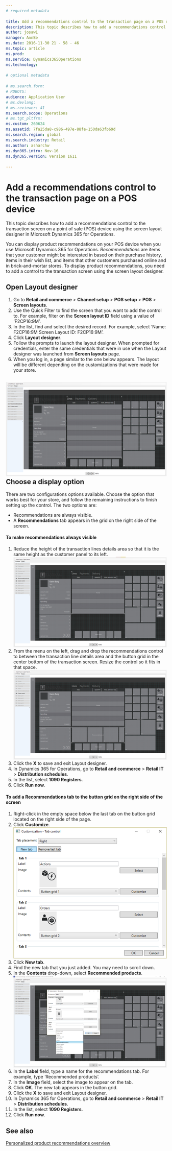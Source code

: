```yaml
---
# required metadata

title: Add a recommendations control to the transaction page on a POS device
description: This topic describes how to add a recommendations control to the transaction screen on a point of sale (POS) device using the screen layout designer in Microsoft Dynamics 365 for Operations.
author: josaw1
manager: AnnBe
ms.date: 2016-11-30 21 - 58 - 46
ms.topic: article
ms.prod: 
ms.service: Dynamics365Operations
ms.technology: 

# optional metadata

# ms.search.form: 
# ROBOTS: 
audience: Application User
# ms.devlang: 
# ms.reviewer: 41
ms.search.scope: Operations
# ms.tgt_pltfrm: 
ms.custom: 260624
ms.assetid: 7fa25da8-c986-497e-88fe-150da63fb69d
ms.search.region: global
ms.search.industry: Retail
ms.author: asharchw
ms.dyn365.intro: Nov-16
ms.dyn365.version: Version 1611

---
```


# Add a recommendations control to the transaction page on a POS device

This topic describes how to add a recommendations control to the transaction screen on a point of sale (POS) device using the screen layout designer in Microsoft Dynamics 365 for Operations.

You can display product recommendations on your POS device when you use Microsoft Dynamics 365 for Operations. *Recommendations* are items that your customer might be interested in based on their purchase history, items in their wish list, and items that other customers purchased online and in brick-and-mortar stores. To display product recommendations, you need to add a control to the transaction screen using the screen layout designer.

## Open Layout designer
1.  Go to **Retail and commerce** &gt; **Channel setup** &gt; **POS setup** &gt; **POS** &gt; **Screen layouts**.
2.  Use the Quick Filter to find the screen that you want to add the control to. For example, filter on the **Screen layout ID** field using a value of ‘F2CP16:9M’.
3.  In the list, find and select the desired record. For example, select ‘Name: F2CP16:9M Screen Layout ID: F2CP16:9M’.
4.  Click **Layout designer**.
5.  Follow the prompts to launch the layout designer. When prompted for credentials, enter the same credentials that were in use when the Layout designer was launched from **Screen layouts** page.
6.  When you log in, a page similar to the one below appears. The layout will be different depending on the customizations that were made for your store.

[![screenlayout-pic-1](./media/screenlayout-pic-1.png)](./media/screenlayout-pic-1.png)
Choose a display option
-----------------------

There are two configurations options available. Choose the option that works best for your store, and follow the remaining instructions to finish setting up the control. The two options are:
-   Recommendations are always visible.
-   A **Recommendations** tab appears in the grid on the right side of the screen.

#### To make recommendations always visible

1.  Reduce the height of the transaction lines details area so that it is the same height as the customer panel to its left.[](./media/pic-2.png)[![screenlayout-pic-2](./media/screenlayout-pic-2.png)](./media/screenlayout-pic-2.png)
2.  From the menu on the left, drag and drop the recommendations control to between the transaction line details area and the button grid in the center bottom of the transaction screen. Resize the control so it fits in that space.[](./media/pic-3.png)[![screenlayout-pic-3](./media/screenlayout-pic-3.png)](./media/screenlayout-pic-3.png)
3.  Click the **X** to save and exit Layout designer.
4.  In Dynamics 365 for Operations, go to **Retail and commerce** &gt; **Retail IT** &gt; **Distribution schedules**.
5.  In the list, select **1090 Registers**.
6.  Click **Run now**.

#### To add a Recommendations tab to the button grid on the right side of the screen

1.  Right-click in the empty space below the last tab on the button grid located on the right side of the page.
2.  Click **Customize**.[![pic-5](./media/pic-5.png)](./media/pic-5.png)
3.  Click **New tab**.
4.  Find the new tab that you just added. You may need to scroll down.
5.  In the **Contents** drop-down, select **Recommended products**. [![pic-6](./media/pic-6.png)](./media/pic-6.png)
6.  In the **Label** field, type a name for the recommendations tab. For example, type ‘Recommended products’.
7.  In the **Image** field, select the image to appear on the tab.
8.  Click **OK**. The new tab appears in the button grid.
9.  Click the **X** to save and exit Layout designer.
10. In Dynamics 365 for Operations, go to **Retail and commerce** &gt; **Retail IT** &gt; **Distribution schedules**.
11. In the list, select **1090 Registers**.
12. Click **Run now**.


See also
--------

[Personalized product recommendations overview](personalized-product-recommendations.md)

